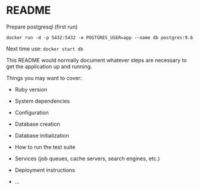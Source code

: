 # README

Prepare postgresql (first run)

```
docker run -d -p 5432:5432 -e POSTGRES_USER=app --name db postgres:9.6
```

Next time use: `docker start db`

This README would normally document whatever steps are necessary to get the
application up and running.

Things you may want to cover:

- Ruby version

- System dependencies

- Configuration

- Database creation

- Database initialization

- How to run the test suite

- Services (job queues, cache servers, search engines, etc.)

- Deployment instructions

- ...
